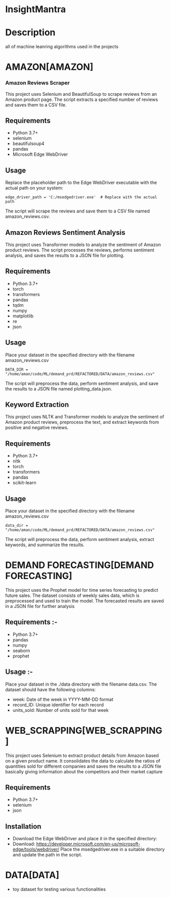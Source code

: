 # InsightMantra

# Description<br>
all of machine leanring algorithms used in the projects 

# AMAZON[AMAZON]<br>
### Amazon Reviews Scraper
This project uses Selenium and BeautifulSoup to scrape reviews from an Amazon product page. The script extracts a specified number of reviews and saves them to a CSV file.

## Requirements<br>
  * Python 3.7+
  * selenium
  * beautifulsoup4
  * pandas
  * Microsoft Edge WebDriver

## Usage<br>
  Replace the placeholder path to the Edge WebDriver executable with the actual path on your system:
  ```
edge_driver_path = 'C:/msedgedriver.exe'  # Replace with the actual path
```
The script will scrape the reviews and save them to a CSV file named amazon_reviews.csv.<br>

## Amazon Reviews Sentiment Analysis
This project uses Transformer models to analyze the sentiment of Amazon product reviews. The script processes the reviews, performs sentiment analysis, and saves the results to a JSON file for plotting. <br>
## Requirements<br>
  * Python 3.7+<br>
  * torch<br>
  * transformers<br>
  * pandas<br>
  * tqdm<br>
  * numpy<br>
  * matplotlib<br>
  * re<br>
  * json<br>

## Usage<br>
  Place your dataset in the specified directory with the filename amazon_reviews.csv
  ```
DATA_DIR = "/home/aman/code/ML/demand_prd/REFACTORED/DATA/amazon_reviews.csv"
```
  The script will preprocess the data, perform sentiment analysis, and save the results to a JSON file named plotting_data.json.

## Keyword Extraction
This project uses NLTK and Transformer models to analyze the sentiment of Amazon product reviews, preprocess the text, and extract keywords from positive and negative reviews.

## Requirements
  * Python 3.7+
  * nltk
  * torch
  * transformers
  * pandas
  * scikit-learn

## Usage
  Place your dataset in the specified directory with the filename amazon_reviews.csv
  ```
data_dir = "/home/aman/code/ML/demand_prd/REFACTORED/DATA/amazon_reviews.csv"
```
The script will preprocess the data, perform sentiment analysis, extract keywords, and summarize the results.


# DEMAND FORECASTING[DEMAND FORECASTING]<br>

This project uses the Prophet model for time series forecasting to predict future sales. The dataset consists of weekly sales data, which is preprocessed and used to train the model. The forecasted results are saved in a JSON file for further analysis

## Requirements :-<br>
* Python 3.7+<br>
* pandas<br>
*  numpy<br>
* seaborn<br>
* prophet<br>

## Usage :-<br>
Place your dataset in the ./data directory with the filename data.csv. The dataset should have the following columns:
  * week: Date of the week in YYYY-MM-DD format
  * record_ID: Unique identifier for each record
  * units_sold: Number of units sold for that week

# WEB_SCRAPPING[WEB_SCRAPPING]
This project uses Selenium to extract product details from Amazon based on a given product name. It consolidates the data to calculate the ratios of quantities sold for different companies and saves the results to a JSON file basically giving information about the competitors and their market capture

## Requirements
  * Python 3.7+
  * selenium
  * json

## Installation
  * Download the Edge WebDriver and place it in the specified directory:
  * Download: https://developer.microsoft.com/en-us/microsoft-edge/tools/webdriver/
Place the msedgedriver.exe in a suitable directory and update the path in the script.<br>

# DATA[DATA]
* toy dataset for testing various functionalities

               
